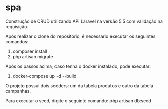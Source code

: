 # spa
Construção de CRUD utilizando API Laravel na versão 5.5 com validação na requisição.

Após realizar o clone do repositório, é necessário executar os seguintes comandos:
1. composer install
2. php artisan migrate

Após os passos acima, caso tenha o docker instalado, pode executar:
1. docker-compose up -d --build

O projeto possui dois seeders: um da tabela produtos e outro da tabela campanhas.

Para executar o seed, digite o seguinte comando:
php artisan db:seed
